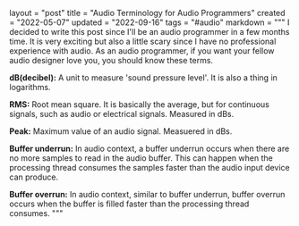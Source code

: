 layout = "post"
title = "Audio Terminology for Audio Programmers"
created = "2022-05-07"
updated = "2022-09-16"
tags = "#audio"
markdown = """
I decided to write this post since I'll be an audio programmer in a few months
time. It is very exciting but also a little scary since I have no professional
experience with audio. As an audio programmer, if you want your fellow audio
designer love you, you should know these terms.

**dB(decibel):** A unit to measure 'sound pressure level'. It is also a thing in
logarithms.

**RMS:** Root mean square. It is basically the average, but for continuous
signals, such as audio or electrical signals. Measured in dBs.

**Peak:** Maximum value of an audio signal. Measuered in dBs.

**Buffer underrun:** In audio context, a buffer underrun occurs when there are no
more samples to read in the audio buffer. This can happen when the processing thread
consumes the samples faster than the audio input device can produce.

**Buffer overrun:** In audio context, similar to buffer underrun, buffer overrun occurs
when the buffer is filled faster than the processing thread consumes.
"""